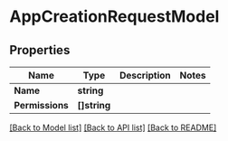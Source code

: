 # AppCreationRequestModel

## Properties
Name | Type | Description | Notes
------------ | ------------- | ------------- | -------------
**Name** | **string** |  | 
**Permissions** | **[]string** |  | 

[[Back to Model list]](../README.md#documentation-for-models) [[Back to API list]](../README.md#documentation-for-api-endpoints) [[Back to README]](../README.md)



